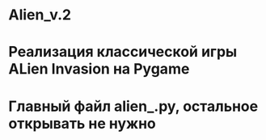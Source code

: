 # Alien_v.2
# Реализация классической игры ALien Invasion на Pygame 
# Главный файл alien_.py, остальное открывать не нужно 

